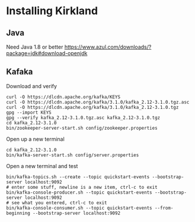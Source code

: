 # Installing Kirkland
## Java
Need Java 1.8 or better
https://www.azul.com/downloads/?package=jdk#download-openjdk

## Kafaka
Download and verify

    curl -O https://dlcdn.apache.org/kafka/KEYS
    curl -O https://dlcdn.apache.org/kafka/3.1.0/kafka_2.12-3.1.0.tgz.asc
    curl -O https://dlcdn.apache.org/kafka/3.1.0/kafka_2.12-3.1.0.tgz
    gpg --import KEYS
    gpg --verify kafka_2.12-3.1.0.tgz.asc kafka_2.12-3.1.0.tgz
    cd kafka_2.12-3.1.0
    bin/zookeeper-server-start.sh config/zookeeper.properties
  
Open up a new terminal

    cd kafka_2.12-3.1.0
    bin/kafka-server-start.sh config/server.properties
  
Open a new terminal and test

    bin/kafka-topics.sh --create --topic quickstart-events --bootstrap-server localhost:9092
    # enter some stuff, newline is a new item, ctrl-c to exit
    bin/kafka-console-producer.sh --topic quickstart-events --bootstrap-server localhost:9092 
    # see what you entered, ctrl-c to exit
    bin/kafka-console-consumer.sh --topic quickstart-events --from-beginning --bootstrap-server localhost:9092
 
 
